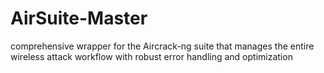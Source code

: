 # AirSuite-Master
comprehensive wrapper for the Aircrack-ng suite that manages the entire wireless attack workflow with robust error handling and optimization
